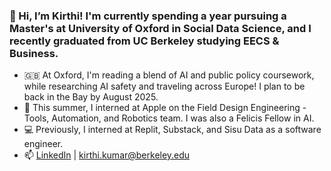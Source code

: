 
### 👋 Hi, I’m Kirthi! I'm currently spending a year pursuing a Master's at University of Oxford in Social Data Science, and I recently graduated from UC Berkeley studying EECS & Business.
* 🇬🇧 At Oxford, I'm reading a blend of AI and public policy coursework, while researching AI safety and traveling across Europe! I plan to be back in the Bay by August 2025.
* 🤖 This summer, I interned at Apple on the Field Design Engineering - Tools, Automation, and Robotics team. I was also a Felicis Fellow in AI.
* 💻 Previously, I interned at Replit, Substack, and Sisu Data as a software engineer. 
* 📫 [LinkedIn](https://www.linkedin.com/in/kirthi-kumar/) | [kirthi.kumar@berkeley.edu](mailto:kirthi.kumar@berkeley.edu)
